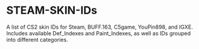 # STEAM-SKIN-IDs
A list of CS2 skin IDs for Steam, BUFF.163, C5game, YouPin898, and IGXE. Includes available Def_Indexes and Paint_Indexes, as well as IDs grouped into different categories.
